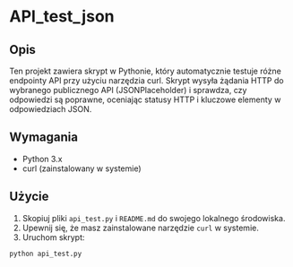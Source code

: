 # API_test_json

## Opis

Ten projekt zawiera skrypt w Pythonie, który automatycznie testuje różne endpointy API przy użyciu narzędzia curl. Skrypt wysyła żądania HTTP do wybranego publicznego API (JSONPlaceholder) i sprawdza, czy odpowiedzi są poprawne, oceniając statusy HTTP i kluczowe elementy w odpowiedziach JSON.

## Wymagania

- Python 3.x
- curl (zainstalowany w systemie)

## Użycie

1. Skopiuj pliki `api_test.py` i `README.md` do swojego lokalnego środowiska.
2. Upewnij się, że masz zainstalowane narzędzie `curl` w systemie.
3. Uruchom skrypt:

```bash
python api_test.py
